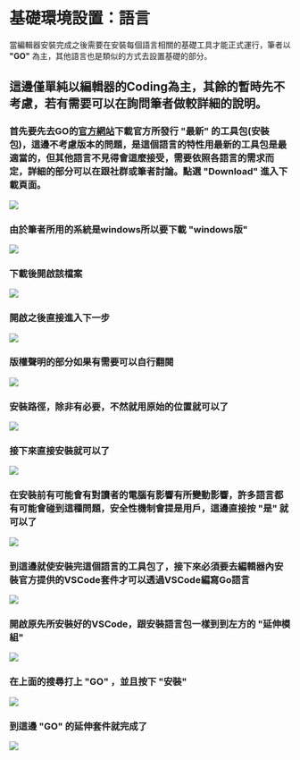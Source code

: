# 基礎環境設置：語言

當編輯器安裝完成之後需要在安裝每個語言相關的基礎工具才能正式運行，筆者以 **"GO"** 為主，其他語言也是類似的方式去設置基礎的部分。

## 這邊僅單純以編輯器的Coding為主，其餘的暫時先不考慮，若有需要可以在詢問筆者做較詳細的說明。
### 首先要先去GO的[官方網站](https://go.dev/)下載官方所發行 **"最新"** 的工具包(安裝包)，這邊不考慮版本的問題，是這個語言的特性用最新的工具包是最適當的，但其他語言不見得會這麼接受，需要依照各語言的需求而定，詳細的部分可以在跟社群或筆者討論。點選 **"Download"** 進入下載頁面。
![](./p1.png)
### 由於筆者所用的系統是**windows**所以要下載 **"windows版"**
![](./p2.png)
### 下載後開啟該檔案
![](./p3.png)
### 開啟之後直接進入下一步
![](./p4.png)
### 版權聲明的部分如果有需要可以自行翻閱
![](./p5.png)
### 安裝路徑，除非有必要，不然就用原始的位置就可以了
![](./p6.png)
### 接下來直接安裝就可以了
![](./p7.png)
### 在安裝前有可能會有對讀者的電腦有影響有所變動影響，許多語言都有可能會碰到這種問題，安全性機制會提是用戶，這邊直接按 **"是"** 就可以了
![](./p8.png)
### 到這邊就使安裝完這個語言的工具包了，接下來必須要去編輯器內安裝官方提供的VSCode套件才可以透過VSCode編寫Go語言
![](./p9.png)
### 開啟原先所安裝好的VSCode，跟安裝語言包一樣到到左方的 **"延伸模組"**
![](./p10.png)
### 在上面的搜尋打上 **"GO"** ，並且按下 **"安裝"** 
![](./p11.png)
### 到這邊 **"GO"** 的延伸套件就完成了
![](./p12.png)